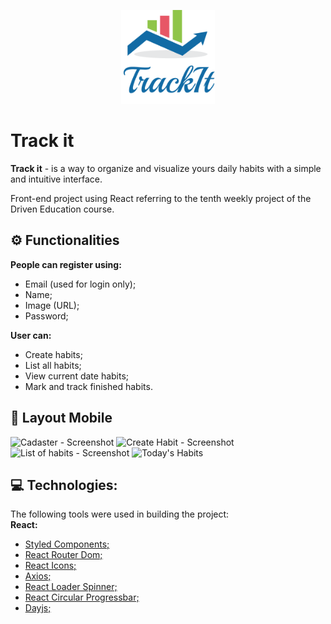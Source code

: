 <p align="center">
  <img width="150" height="150" src="https://github.com/Francksuel/projeto10-trackit/blob/main/src/components/assets/group8.png">
</p>

# Track it

**Track it** - is a way to organize and visualize yours daily habits with a simple and intuitive interface.

Front-end project using React referring to the tenth weekly project of the Driven Education course.

## ⚙️ Functionalities

**People can register using:**

- Email (used for login only);
- Name;
- Image (URL);
- Password;

**User can:**

- Create habits;
- List all habits;
- View current date habits;
- Mark and track finished habits.

## 📱 Layout Mobile

![Cadaster - Screenshot](https://user-images.githubusercontent.com/107144900/194442947-2fbbdd07-2c20-459f-986f-04c726a014ec.png)
![Create Habit - Screenshot](https://user-images.githubusercontent.com/107144900/194439826-b7fa84ec-e3d5-4bb5-b16c-5c16f821b660.png)
![List of habits - Screenshot](https://user-images.githubusercontent.com/107144900/194439912-4204da3f-ec88-4903-ace7-5266c098122b.png)
![Today's Habits](https://user-images.githubusercontent.com/107144900/194439988-64a63c42-ca42-4398-a744-ce05994b0419.png)

## 💻 Technologies:
The following tools were used in building the project:<br/>
**React:**
- [Styled Components;](https://www.npmjs.com/package/styled-components)
- [React Router Dom;](https://www.npmjs.com/package/react-router-dom)
- [React Icons;](https://www.npmjs.com/package/react-icons)
- [Axios;](https://www.npmjs.com/package/axios)
- [React Loader Spinner;](https://www.npmjs.com/package/react-loader-spinner)
- [React Circular Progressbar;](https://www.npmjs.com/package/react-circular-progressbar)
- [Dayjs;](https://day.js.org/)<br/>
